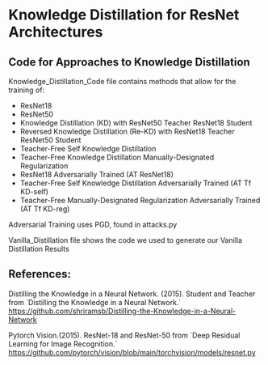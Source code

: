 # Knowledge Distillation for ResNet Architectures #
## Code for Approaches to Knowledge Distillation ##

Knowledge_Distillation_Code file contains methods that allow for the training of:
* ResNet18 
* ResNet50
* Knowledge Distillation (KD) with ResNet50 Teacher ResNet18 Student
* Reversed Knowledge Distillation (Re-KD) with ResNet18 Teacher ResNet50 Student
* Teacher-Free Self Knowledge Distillation
* Teacher-Free Knowledge Distillation Manually-Designated Regularization
* ResNet18 Adversarially Trained (AT ResNet18)
* Teacher-Free Self Knowledge Distillation Adversarially Trained (AT Tf KD-self)
* Teacher-Free Manually-Designated Regularization Adversarially Trained (AT Tf KD-reg)

Adversarial Training uses PGD, found in attacks.py

Vanilla_Distillation file shows the code we used to generate our Vanilla Distillation Results

## References: ##
Distilling the Knowledge in a Neural Network. (2015). Student and Teacher from `Distilling the Knowledge in a Neural Network.´ https://github.com/shriramsb/Distilling-the-Knowledge-in-a-Neural-Network

Pytorch Vision.(2015). ResNet-18 and ResNet-50 from `Deep Residual Learning for Image Recognition.´ https://github.com/pytorch/vision/blob/main/torchvision/models/resnet.py
